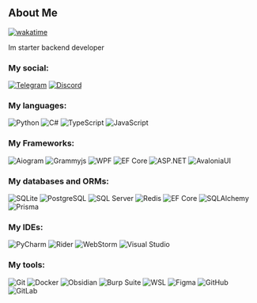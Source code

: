 ## About Me
[![wakatime](https://wakatime.com/badge/user/66b6796d-eb84-4bb9-b9d2-8dc882f4c6ac.svg)](https://wakatime.com/@66b6796d-eb84-4bb9-b9d2-8dc882f4c6ac)

Im starter backend developer

### My social:
[![Telegram](https://img.shields.io/badge/Telegram-2CA5E0?style=flat&logo=telegram&logoColor=white)](https://t.me/rtyt3000) 
[![Discord](https://img.shields.io/badge/Discord-7289DA?style=flat&logo=discord&logoColor=white)](https://discord.com/users/707119132499378228)

### My languages:
![Python](https://img.shields.io/badge/-Python-3776AB?style=flat&logo=python&logoColor=white)
![C#](https://img.shields.io/badge/-C%23-239120?style=flat&logo=dotnet&logoColor=white)
![TypeScript](https://img.shields.io/badge/-TypeScript-007ACC?style=flat&logo=typescript&logoColor=white)
![JavaScript](https://img.shields.io/badge/-JavaScript-F7DF1E?style=flat&logo=javascript&logoColor=black)

### My Frameworks:
![Aiogram](https://img.shields.io/badge/-Aiogram-2CA5E0?style=flat&logo=telegram&logoColor=white)
![Grammyjs](https://img.shields.io/badge/-Grammyjs-2CA5E0?style=flat&logo=telegram&logoColor=white)
![WPF](https://img.shields.io/badge/-WPF-512BD4?style=flat&logo=.NET&logoColor=white)
![EF Core](https://img.shields.io/badge/-EF%20Core-512BD4?style=flat&logo=dotnet&logoColor=white)
![ASP.NET](https://img.shields.io/badge/-ASP.NET-512BD4?style=flat&logo=dotnet&logoColor=white)
![AvaloniaUI](https://img.shields.io/badge/-AvaloniaUI-512BD4?style=flat&logo=.NET&logoColor=white)

### My databases and ORMs:
![SQLite](https://img.shields.io/badge/-SQLite-003B57?style=flat&logo=sqlite&logoColor=white)
![PostgreSQL](https://img.shields.io/badge/-PostgreSQL-336791?style=flat&logo=postgresql&logoColor=white)
![SQL Server](https://img.shields.io/badge/-SQL%20Server-CC2927?style=flat&logo=linuxserver&logoColor=white)
![Redis](https://img.shields.io/badge/-Redis-DC382D?style=flat&logo=redis&logoColor=white)
![EF Core](https://img.shields.io/badge/-EF%20Core-512BD4?style=flat&logo=dotnet&logoColor=white)
![SQLAlchemy](https://img.shields.io/badge/-SQLAlchemy-333?style=flat&logo=sqlalchemy&logoColor=white)
![Prisma](https://img.shields.io/badge/-Prisma-2D3748?style=flat&logo=prisma&logoColor=white)

### My IDEs:
![PyCharm](https://img.shields.io/badge/-PyCharm-000000?style=flat&logo=pycharm&logoColor=white)
![Rider](https://img.shields.io/badge/-Rider-000000?style=flat&logo=rider&logoColor=white)
![WebStorm](https://img.shields.io/badge/-WebStorm-000000?style=flat&logo=webstorm&logoColor=white)
![Visual Studio](https://img.shields.io/badge/-Visual%20Studio-5C2D91?style=flat&logo=dotnet&logoColor=white)

### My tools:
![Git](https://img.shields.io/badge/-Git-F05032?style=flat&logo=git&logoColor=white)
![Docker](https://img.shields.io/badge/-Docker-2496ED?style=flat&logo=docker&logoColor=white)
![Obsidian](https://img.shields.io/badge/-Obsidian-303030?style=flat&logo=obsidian&logoColor=white)
![Burp Suite](https://img.shields.io/badge/-Burp%20Suite-FF3A00?style=flat&logo=burpsuite&logoColor=white)
![WSL](https://img.shields.io/badge/-WSL-000000?style=flat&logo=kali-linux&logoColor=white)
![Figma](https://img.shields.io/badge/-Figma-F24E1E?style=flat&logo=figma&logoColor=white)
![GitHub](https://img.shields.io/badge/-GitHub-181717?style=flat&logo=github&logoColor=white)
![GitLab](https://img.shields.io/badge/-GitLab-FCA121?style=flat&logo=gitlab&logoColor=white)
